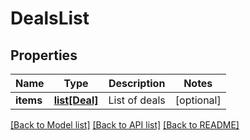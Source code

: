 # DealsList

## Properties
Name | Type | Description | Notes
------------ | ------------- | ------------- | -------------
**items** | [**list[Deal]**](Deal.md) | List of deals | [optional] 

[[Back to Model list]](../README.md#documentation-for-models) [[Back to API list]](../README.md#documentation-for-api-endpoints) [[Back to README]](../README.md)


